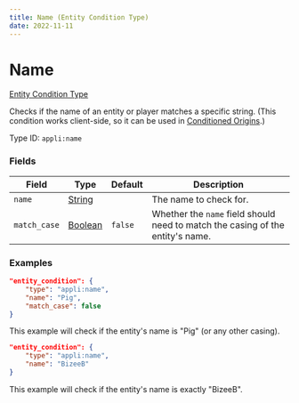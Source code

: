 ```yaml
---
title: Name (Entity Condition Type)
date: 2022-11-11
---
```


# Name

[Entity Condition Type](../entity_condition_types.md)

Checks if the name of an entity or player matches a specific string. (This condition works client-side, so it can be used in [Conditioned Origins](https://origins.readthedocs.io/en/latest/json/conditioned_origin/).)

Type ID: `appli:name`


### Fields

Field | Type | Default | Description
------|------|---------|------------
`name` | [String](https://origins.readthedocs.io/en/latest/types/data_types/string/) || The name to check for.
`match_case` | [Boolean](https://origins.readthedocs.io/en/latest/types/data_types/boolean/) |`false`| Whether the `name` field should need to match the casing of the entity's name.


### Examples

```json
"entity_condition": {
    "type": "appli:name",
    "name": "Pig",
    "match_case": false
}
```

This example will check if the entity's name is "Pig" (or any other casing).


```json
"entity_condition": {
    "type": "appli:name",
    "name": "BizeeB"
}
```

This example will check if the entity's name is exactly "BizeeB".